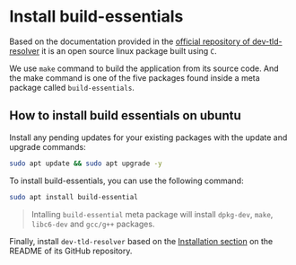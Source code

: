 # Install build-essentials

Based on the documentation provided in the [official repository of dev-tld-resolver](https://github.com/puma/dev-tld-resolver) it is an open source linux package built using `C`. 

We use `make` command to build the application from its source code. And the make command is one of the five packages found inside a meta package called `build-essentials`.

## How to install build essentials on ubuntu
Install any pending updates for your existing packages with the update and upgrade commands:
```bash
sudo apt update && sudo apt upgrade -y
```
To install build-essentials, you can use the following command:
```bash
sudo apt install build-essential
```
> Intalling `build-essential` meta package will install `dpkg-dev`, `make`, `libc6-dev` and `gcc/g++` packages.

Finally, install `dev-tld-resolver` based on the [Installation section](https://github.com/puma/dev-tld-resolver#installation) on the README of its GitHub repository. 